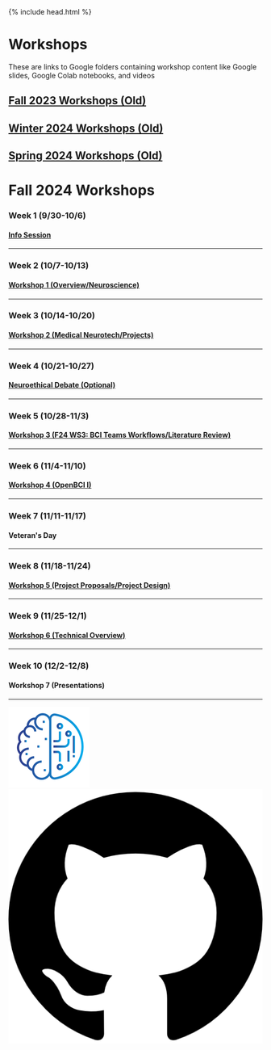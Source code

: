 <head>
  {% include head.html %}
  <title>CruX GitHub Page Home</title>
  <link rel="icon" type="image/x-icon" href="../images/favicon.ico">
</head>

<link rel="stylesheet" href="../css/styles.css">

# Workshops

These are links to Google folders containing workshop content like Google slides, Google Colab notebooks, and videos

## [Fall 2023 Workshops (Old)](FallWorkshops.md)

## [Winter 2024 Workshops (Old)](WinterWorkshops.md)

## [Spring 2024 Workshops (Old)](SpringWorkshops.md)

# Fall 2024 Workshops

### Week 1 (9/30-10/6)
#### [Info Session](https://docs.google.com/presentation/d/1erZSJ95yAmtkw6BMaYqX7oEQB8NmpldIsk45HySc8i4/edit#slide=id.p)
---
### Week 2 (10/7-10/13)
#### [Workshop 1 (Overview/Neuroscience)](https://drive.google.com/drive/u/5/folders/1wmRyXEJMorEowLCLgblsZsg89L1MgoAV)
---

### Week 3 (10/14-10/20)
#### [Workshop 2 (Medical Neurotech/Projects)](https://drive.google.com/drive/u/5/folders/1_Bc-YSl9CHDDdv7li4hQkFJ1K43QDH1D)
---
### Week 4 (10/21-10/27)
#### [Neuroethical Debate (Optional)](https://drive.google.com/drive/u/5/folders/1EsglW3sFSnKj1ilmKlwGZ60-bg-Gk8bK)
---
### Week 5 (10/28-11/3)
#### [Workshop 3 (F24 WS3: BCI Teams Workflows/Literature Review)](https://drive.google.com/drive/u/5/folders/1ROVMSiYN8CrrVdZxGBsWVs_lyVs344nP)
---

### Week 6 (11/4-11/10)
#### [Workshop 4 (OpenBCI I)](https://drive.google.com/drive/folders/1j6P0zVVQNyuczKIg5iEu5TNcWjDUNxFN?usp=drive_link)
---

### Week 7 (11/11-11/17)
#### Veteran's Day
---

### Week 8 (11/18-11/24)
#### [Workshop 5 (Project Proposals/Project Design)](https://drive.google.com/drive/u/5/folders/1YW8bPw2KNrqRRkiNazdMAXF1pJpgc2M2)
---

### Week 9 (11/25-12/1)
#### [Workshop 6 (Technical Overview)](https://drive.google.com/drive/u/2/folders/1Mo8QsHLGPL86tP4lu0GwB-dIwPO1oYZO)
---
### Week 10 (12/2-12/8)
#### Workshop 7 (Presentations)
---

<footer>
    <div id = "images">
        <a href="https://cruxucla.com">
        <img  class = "logo" border = "0" src = "../images/cruxUclaLogo.webp" alt = "CruX UCLA"/>
        </a>
        <a href="https://github.com/CruXUCLA">
        <img class = "logo" border = "0" src = "../images/githubLogo.png" alt = "Github"/>
        </a>
    </div>
</footer>
